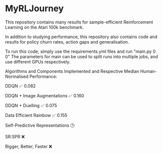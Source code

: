 # MyRLJourney
This repository contains many results for sample-efficient Reinforcement Learning on the Atari 100k benchmark.

In addition to studying performance, this repository also contains code and results for policy churn rates, action gaps and generalisation.

To run this code, simply use the requirements.yml files and run "main.py 0 0"
The parameters for main can be used to split runs into multiple jobs, and use different GPUs respectively.

Algorithms and Components Implemented and Respective Median Human-Normalised Performance:

DDQN :white_check_mark: 0.082

DDQN + Image Augmentations :white_check_mark: 0.160

DDQN + Duelling :white_check_mark: 0.075

Data Efficient Rainbow :white_check_mark: 0.155

Self-Predictive Representations :clock3:

SR:SPR :x:

Bigger, Better, Faster :x:
